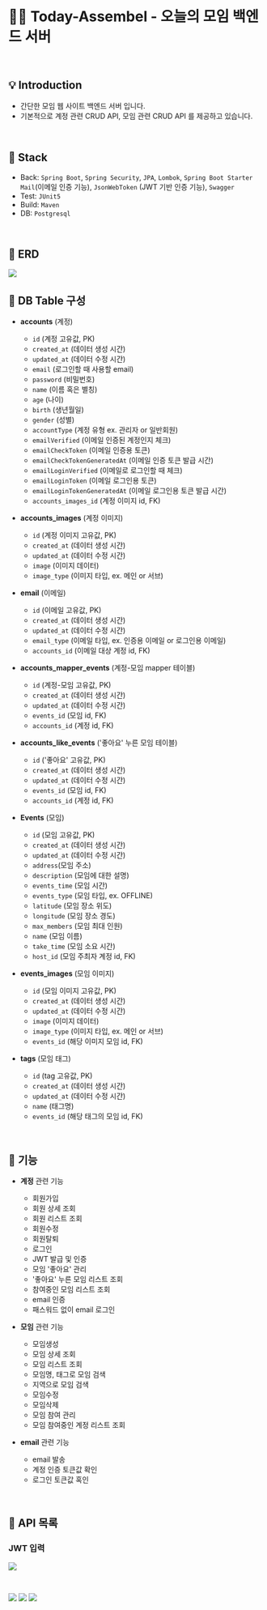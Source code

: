# 🙋‍♂️ Today-Assembel - 오늘의 모임 백엔드 서버

<br>

## 💡 Introduction

- 간단한 모임 웹 사이트 백엔드 서버 입니다.
- 기본적으로 계정 관련 CRUD API, 모임 관련 CRUD API 를 제공하고 있습니다.

<br>

## 🔖 Stack
- Back: `Spring Boot`, `Spring Security`, `JPA`, `Lombok`, `Spring Boot Starter Mail`(이메일 인증 기능), `JsonWebToken` (JWT 기반 인증 기능), `Swagger` 
- Test: `JUnit5`
- Build: `Maven`
- DB: `Postgresql`

<br>

## 🔖 ERD
![](./today_assemble_erd.png)


## 🔖 DB Table 구성

- **accounts** (계정)
    - `id` (계정 고유값, PK)
    - `created_at` (데이터 생성 시간)
    - `updated_at` (데이터 수정 시간)
    - `email` (로그인할 때 사용할 email)
    - `password` (비밀번호)
    - `name` (이름 혹은 별칭)
    - `age` (나이)
    - `birth` (생년월일)
    - `gender` (성별)
    - `accountType` (계정 유형 ex. 관리자 or 일반회원)
    - `emailVerified` (이메일 인증된 계정인지 체크)
    - `emailCheckToken` (이메일 인증용 토큰)
    - `emailCheckTokenGeneratedAt` (이메일 인증 토큰 발급 시간)
    - `emailLoginVerified` (이메일로 로그인할 때 체크)
    - `emailLoginToken` (이메일 로그인용 토큰)
    - `emailLoginTokenGeneratedAt` (이메일 로그인용 토큰 발급 시간)
    - `accounts_images_id` (계정 이미지 id, FK)
    
  
- **accounts_images** (계정 이미지)
    - `id` (계정 이미지 고유값, PK)
    - `created_at` (데이터 생성 시간)
    - `updated_at` (데이터 수정 시간)
    - `image` (이미지 데이터)
    - `image_type` (이미지 타입, ex. 메인 or 서브)


- **email** (이메일)
  - `id` (이메일 고유값, PK)
  - `created_at` (데이터 생성 시간)
  - `updated_at` (데이터 수정 시간)
  - `email_type` (이메일 타입, ex. 인증용 이메일 or 로그인용 이메일)
  - `accounts_id` (이메일 대상 계정 id, FK)


- **accounts_mapper_events** (계정-모임 mapper 테이블)
  - `id` (계정-모임 고유값, PK)
  - `created_at` (데이터 생성 시간)
  - `updated_at` (데이터 수정 시간)
  - `events_id` (모임 id, FK)
  - `accounts_id` (계정 id, FK)


- **accounts_like_events** ('좋아요' 누른 모임 테이블)
  - `id` ('좋아요' 고유값, PK)
  - `created_at` (데이터 생성 시간)
  - `updated_at` (데이터 수정 시간)
  - `events_id` (모임 id, FK)
  - `accounts_id` (계정 id, FK)



- **Events** (모임)
  - `id` (모임 고유값, PK)
  - `created_at` (데이터 생성 시간)
  - `updated_at` (데이터 수정 시간)
  - `address`(모임 주소)
  - `description` (모임에 대한 설명)
  - `events_time` (모임 시간)
  - `events_type` (모임 타입, ex. OFFLINE)
  - `latitude` (모임 장소 위도)
  - `longitude` (모임 장소 경도)
  - `max_members` (모임 최대 인원)
  - `name` (모임 이름)
  - `take_time` (모임 소요 시간)
  - `host_id` (모임 주최자 계정 id, FK)


- **events_images** (모임 이미지)
  - `id` (모임 이미지 고유값, PK)
  - `created_at` (데이터 생성 시간)
  - `updated_at` (데이터 수정 시간)
  - `image` (이미지 데이터)
  - `image_type` (이미지 타입, ex. 메인 or 서브)
  - `events_id` (해당 이미지 모임 id, FK)


- **tags** (모임 태그)
  - `id` (tag 고유값, PK)
  - `created_at` (데이터 생성 시간)
  - `updated_at` (데이터 수정 시간)
  - `name` (태그명)
  - `events_id` (해당 태그의 모임 id, FK)

<br>

## 🔖 기능

- **계정** 관련 기능
  - 회원가입
  - 회원 상세 조회
  - 회원 리스트 조회
  - 회원수정
  - 회원탈퇴
  - 로그인
  - JWT 발급 및 인증
  - 모임 '좋아요' 관리
  - '좋아요' 누른 모임 리스트 조회
  - 참여중인 모임 리스트 조회
  - email 인증
  - 패스워드 없이 email 로그인


- **모임** 관련 기능
  - 모임생성
  - 모임 상세 조회
  - 모임 리스트 조회
  - 모임명, 태그로 모임 검색
  - 지역으로 모임 검색
  - 모임수정
  - 모임삭제
  - 모임 참여 관리
  - 모임 참여중인 계정 리스트 조회


- **email** 관련 기능
  - email 발송
  - 계정 인증 토큰값 확인
  - 로그인 토큰값 혹인

<br>

## 🔖 API 목록

### JWT 입력
![](./swagger-jwt1.png)

<br>

![](./swagger-api1.png)
![](./swagger-api2.png)
![](./swagger-api3.png)

